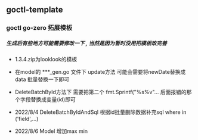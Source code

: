  ## goctl-template

 ### goctl go-zero 拓展模板


##### 生成后有些地方可能需要修改一下 , 当然是因为暂时没用把模板改完善
- 1.3.4.zip为looklook的模板
- 在model的  ***_gen.go  文件下  update方法 可能会需要将newDate替换成data 批量替换一下即可
- DeleteBatchById方法下 需要把第二个 fmt.Sprintf("%s%v"... 后面报错的那个字段替换成变量(id)即可


- 2022/8/4 DeleteBatchByIdAndSql 根据id批量删除数据补充sql where in ('field',...)
- 2022/8/6 Model 增加max min